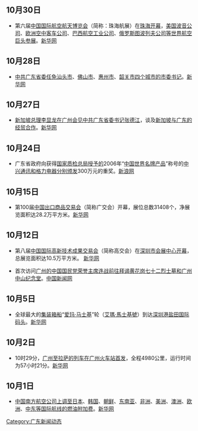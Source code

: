 ## 10月30日

  - 第六届[中国国际航空航天博览会](https://zh.wikipedia.org/wiki/中国国际航空航天博览会 "wikilink")（简称：珠海航展）在[珠海开幕](https://zh.wikipedia.org/wiki/珠海 "wikilink")，[美国](../Page/美国.md "wikilink")[波音公司](https://zh.wikipedia.org/wiki/波音公司 "wikilink")、[欧洲](../Page/欧洲.md "wikilink")[空中客车公司](https://zh.wikipedia.org/wiki/空中客车公司 "wikilink")、[巴西航空工业公司](../Page/巴西航空工业公司.md "wikilink")、[俄罗斯](../Page/俄罗斯.md "wikilink")[图波列夫公司等世界航空巨头参展](../Page/图波列夫公司.md "wikilink")。[新华网](https://web.archive.org/web/20061128212210/http://www.gd.xinhuanet.com/newscenter/2006-10/30/content_8378133.htm)

## 10月28日

  - [中共广东省委任免](https://zh.wikipedia.org/wiki/中共 "wikilink")[汕头市](../Page/汕头市.md "wikilink")、[佛山市](../Page/佛山市.md "wikilink")、[惠州市](../Page/惠州市.md "wikilink")、[韶关市四个城市的](https://zh.wikipedia.org/wiki/韶关市 "wikilink")[市委书记](https://zh.wikipedia.org/wiki/市委书记 "wikilink")。[新华网](https://web.archive.org/web/20061128221439/http://www.gd.xinhuanet.com/newscenter/2006-10/29/content_8374021.htm)

## 10月27日

  - [新加坡总理](https://zh.wikipedia.org/wiki/新加坡总理 "wikilink")[李显龙在广州会见中共广东省委书记](../Page/李显龙.md "wikilink")[张德江](../Page/张德江.md "wikilink")，谈及[新加坡与](../Page/新加坡.md "wikilink")[广东的经贸合作](https://zh.wikipedia.org/wiki/广东 "wikilink")。[新华网](https://web.archive.org/web/20061201120740/http://www.gd.xinhuanet.com/2006-10/28/content_8371102.htm)

## 10月24日

  - 广东省政府向获得[国家质检总局授予的](https://zh.wikipedia.org/wiki/国家质检总局 "wikilink")2006年“[中国世界名牌产品](https://zh.wikipedia.org/wiki/中国世界名牌产品 "wikilink")”称号的[中兴通讯和](../Page/中兴通讯.md "wikilink")[格力电器分别颁发](../Page/格力电器.md "wikilink")300万元的重奖。[新浪网](http://finance.sina.com.cn/chanjing/b/20061025/16123019205.shtml)

## 10月15日

  - 第100届[中国出口商品交易会](https://zh.wikipedia.org/wiki/中国出口商品交易会 "wikilink")（简称广交会）开幕，展位总数31408个，净展览面积达28.2万平方米。[新华网](https://web.archive.org/web/20061117113441/http://www.gd.xinhuanet.com/newscenter/2006-10/15/content_8259376.htm)

## 10月12日

  - 第八届[中国国际高新技术成果交易会](https://zh.wikipedia.org/wiki/中国国际高新技术成果交易会 "wikilink")（简称高交会）在[深圳市会展中心开幕](https://zh.wikipedia.org/wiki/深圳市会展中心 "wikilink")，总展览面积达10.5万平方米。
    [新华网](https://web.archive.org/web/20070104035707/http://gd.xinhuanet.com/2006-10/12/content_8243383.htm)

<!-- end list -->

  - 首次访问[广州的](https://zh.wikipedia.org/wiki/广州 "wikilink")[中国国民党荣誉主席](https://zh.wikipedia.org/wiki/中国国民党 "wikilink")[连战前往拜谒](https://zh.wikipedia.org/wiki/连战 "wikilink")[黄花岗七十二烈士墓和](https://zh.wikipedia.org/wiki/黄花岗七十二烈士墓 "wikilink")[广州中山纪念堂](https://zh.wikipedia.org/wiki/广州中山纪念堂 "wikilink")。[中国新闻网](http://www.chinanews.com.cn/tw/lajl/news/2006/10-12/803393.shtml)

## 10月5日

  - 全球最大的[集装箱船](https://zh.wikipedia.org/wiki/集装箱船 "wikilink")“[爱玛·马士基](https://zh.wikipedia.org/wiki/爱玛·马士基 "wikilink")”轮（[艾瑪·馬士基號](https://zh.wikipedia.org/wiki/艾瑪·馬士基號 "wikilink")）到达[深圳港](../Page/深圳港.md "wikilink")[盐田国际码头](https://zh.wikipedia.org/wiki/盐田国际码头 "wikilink")。[新华网](https://web.archive.org/web/20070102123237/http://gd.xinhuanet.com/newscenter/2006-10/06/content_8189074.htm)

## 10月2日

  - 10时29分，[广州至](https://zh.wikipedia.org/wiki/广州 "wikilink")[拉萨的](https://zh.wikipedia.org/wiki/拉萨 "wikilink")[列车在广州火车站首发](https://zh.wikipedia.org/wiki/列车 "wikilink")，全程4980公里，运行时间为57小时21分。[新华网](https://web.archive.org/web/20061114121234/http://www.gd.xinhuanet.com/newscenter/2006-10/03/content_8182671.htm)

## 10月1日

  - [中国南方航空公司上调至](https://zh.wikipedia.org/wiki/中国南方航空公司 "wikilink")[日本](../Page/日本.md "wikilink")、[韩国](https://zh.wikipedia.org/wiki/韩国 "wikilink")、[朝鲜](https://zh.wikipedia.org/wiki/朝鲜 "wikilink")、[东南亚](https://zh.wikipedia.org/wiki/东南亚 "wikilink")、[非洲](../Page/非洲.md "wikilink")、[美洲](../Page/美洲.md "wikilink")、[澳洲](https://zh.wikipedia.org/wiki/澳洲 "wikilink")、[欧洲](../Page/欧洲.md "wikilink")、[中东等国际航线的燃油附加费](../Page/中东.md "wikilink")。[新华网](https://web.archive.org/web/20061113190750/http://www.gd.xinhuanet.com/2006-09/28/content_8147563.htm)

[Category:广东新闻动态](https://zh.wikipedia.org/wiki/Category:广东新闻动态 "wikilink")